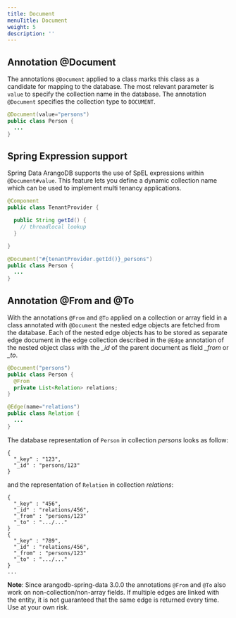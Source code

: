 ```yaml
---
title: Document
menuTitle: Document
weight: 5
description: ''
---
```

## Annotation @Document

The annotations `@Document` applied to a class marks this class as a candidate
for mapping to the database. The most relevant parameter is `value` to specify
the collection name in the database. The annotation `@Document` specifies the
collection type to `DOCUMENT`.

```java
@Document(value="persons")
public class Person {
  ...
}
```

## Spring Expression support

Spring Data ArangoDB supports the use of SpEL expressions within
`@Document#value`. This feature lets you define a dynamic collection name which
can be used to implement multi tenancy applications.

```java
@Component
public class TenantProvider {

  public String getId() {
    // threadlocal lookup
  }

}
```

```java
@Document("#{tenantProvider.getId()}_persons")
public class Person {
  ...
}
```

## Annotation @From and @To

With the annotations `@From` and `@To` applied on a collection or array field in
a class annotated with `@Document` the nested edge objects are fetched from the
database. Each of the nested edge objects has to be stored as separate edge
document in the edge collection described in the `@Edge` annotation of the
nested object class with the _\_id_ of the parent document as field _\_from_
or _\_to_.

```java
@Document("persons")
public class Person {
  @From
  private List<Relation> relations;
}

@Edge(name="relations")
public class Relation {
  ...
}
```

The database representation of `Person` in collection _persons_ looks as follow:

```
{
  "_key" : "123",
  "_id" : "persons/123"
}
```

and the representation of `Relation` in collection _relations_:

```
{
  "_key" : "456",
  "_id" : "relations/456",
  "_from" : "persons/123"
  "_to" : ".../..."
}
{
  "_key" : "789",
  "_id" : "relations/456",
  "_from" : "persons/123"
  "_to" : ".../..."
}
...
```

**Note**: Since arangodb-spring-data 3.0.0 the annotations `@From` and `@To`
also work on non-collection/non-array fields. If multiple edges are linked with
the entity, it is not guaranteed that the same edge is returned every time.
Use at your own risk.
